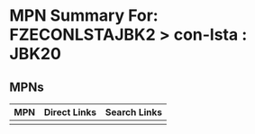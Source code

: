 



# MPN Summary For: FZECONLSTAJBK2 > con-lsta : JBK20

## MPNs
  

|MPN|Direct Links|Search Links|
| :--- | :--- | :--- |
||||
